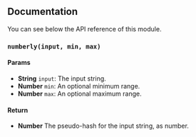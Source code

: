 ## Documentation

You can see below the API reference of this module.

### `numberly(input, min, max)`

#### Params

- **String** `input`: The input string.
- **Number** `min`: An optional minimum range.
- **Number** `max`: An optional maximum range.

#### Return
- **Number** The pseudo-hash for the input string, as number.

